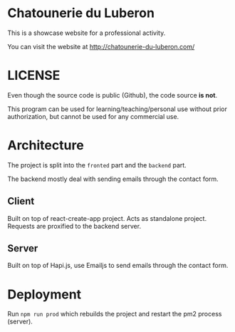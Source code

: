 # Chatounerie du Luberon

This is a showcase website for a professional activity.

You can visit the website at http://chatounerie-du-luberon.com/


# LICENSE
Even though the source code is public (Github), the code source **is not**.

This program can be used for learning/teaching/personal use without prior authorization, but cannot be used for any commercial use.

# Architecture

The project is split into the `fronted` part and the `backend` part.

The backend mostly deal with sending emails through the contact form.

## Client

Built on top of react-create-app project. Acts as standalone project.
Requests are proxified to the backend server.


## Server

Built on top of Hapi.js, use Emailjs to send emails through the contact form.


# Deployment

Run `npm run prod` which rebuilds the project and restart the pm2 process (server).

